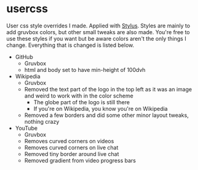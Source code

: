 # usercss
User css style overrides I made. Applied with [Stylus](https://addons.mozilla.org/en-US/firefox/addon/styl-us/). Styles are mainly to add gruvbox colors, but other small tweaks are also made. You're free to use these styles if you want but be aware colors aren't the only things I change. Everything that is changed is listed below.

- GitHub
    - Gruvbox
    - html and body set to have min-height of 100dvh
- Wikipedia
    - Gruvbox
    - Removed the text part of the logo in the top left as it was an image and weird to work with in the color scheme
        - The globe part of the logo is still there
        - If you're on Wikipedia, you know you're on Wikipedia
    - Removed a few borders and did some other minor layout tweaks, nothing crazy
- YouTube
    - Gruvbox
    - Removes curved corners on videos
    - Removes curved corners on live chat
    - Removed tiny border around live chat
    - Removed gradient from video progress bars

